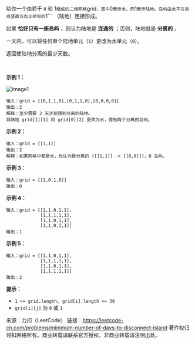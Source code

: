 给你一个由若干 ```0``` 和 1``` 组成的二维网格 ```grid``` ，其中 ```0``` 表示水，而 ```1``` 表示陆地。岛屿由水平方向或竖直方向上相邻的 ```1``` （陆地）连接形成。

如果 **恰好只有一座岛屿** ，则认为陆地是 **连通的** ；否则，陆地就是 **分离的** 。

一天内，可以将任何单个陆地单元（```1```）更改为水单元（```0```）。

返回使陆地分离的最少天数。

 

**示例 1：**

![image1](https://github.com/Zhenghao-Liu/LeetCode_problem-and-solution/blob/master/1568.使陆地分离的最少天数/1926_island.png)
```
输入：grid = [[0,1,1,0],[0,1,1,0],[0,0,0,0]]
输出：2
解释：至少需要 2 天才能得到分离的陆地。
将陆地 grid[1][1] 和 grid[0][2] 更改为水，得到两个分离的岛屿。
```
**示例 2：**
```
输入：grid = [[1,1]]
输出：2
解释：如果网格中都是水，也认为是分离的 ([[1,1]] -> [[0,0]])，0 岛屿。
```
**示例 3：**
```
输入：grid = [[1,0,1,0]]
输出：0
```
**示例 4：**
```
输入：grid = [[1,1,0,1,1],
             [1,1,1,1,1],
             [1,1,0,1,1],
             [1,1,0,1,1]]
输出：1
```
**示例 5：**
```
输入：grid = [[1,1,0,1,1],
             [1,1,1,1,1],
             [1,1,0,1,1],
             [1,1,1,1,1]]
输出：2
```

**提示：**

* ```1 <= grid.length, grid[i].length <= 30```
* ```grid[i][j]``` 为 ```0``` 或 ```1```

来源：力扣（LeetCode）
链接：https://leetcode-cn.com/problems/minimum-number-of-days-to-disconnect-island
著作权归领扣网络所有。商业转载请联系官方授权，非商业转载请注明出处。
